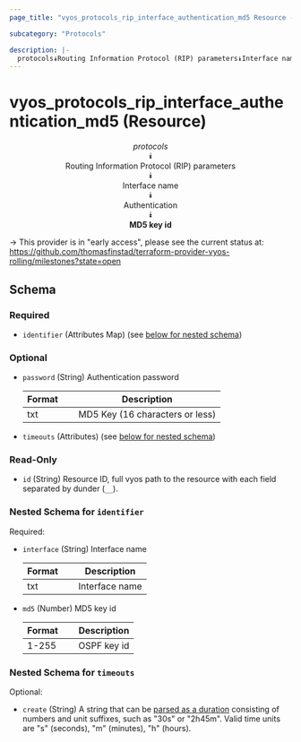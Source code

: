 ```yaml
---
page_title: "vyos_protocols_rip_interface_authentication_md5 Resource - vyos"

subcategory: "Protocols"

description: |- 
  protocols⯯Routing Information Protocol (RIP) parameters⯯Interface name⯯Authentication⯯MD5 key id
---
```


# vyos_protocols_rip_interface_authentication_md5 (Resource)
<center>

*protocols*  
⯯  
Routing Information Protocol (RIP) parameters  
⯯  
Interface name  
⯯  
Authentication  
⯯  
**MD5 key id**


</center>

-> This provider is in "early access", please see the current status at: https://github.com/thomasfinstad/terraform-provider-vyos-rolling/milestones?state=open

## Schema

### Required

- `identifier` (Attributes Map) (see [below for nested schema](#nestedatt--identifier))

### Optional

- `password` (String) Authentication password

    |Format  &emsp;|Description                      |
    |----------|-----------------------------------|
    |txt     &emsp;|MD5 Key (16 characters or less)  |
- `timeouts` (Attributes) (see [below for nested schema](#nestedatt--timeouts))

### Read-Only

- `id` (String) Resource ID, full vyos path to the resource with each field separated by dunder (`__`).

<a id="nestedatt--identifier"></a>
### Nested Schema for `identifier`

Required:

- `interface` (String) Interface name

    |Format  &emsp;|Description     |
    |----------|------------------|
    |txt     &emsp;|Interface name  |
- `md5` (Number) MD5 key id

    |Format  &emsp;|Description  |
    |----------|---------------|
    |1-255   &emsp;|OSPF key id  |


<a id="nestedatt--timeouts"></a>
### Nested Schema for `timeouts`

Optional:

- `create` (String) A string that can be [parsed as a duration](https://pkg.go.dev/time#ParseDuration) consisting of numbers and unit suffixes, such as &#34;30s&#34; or &#34;2h45m&#34;. Valid time units are &#34;s&#34; (seconds), &#34;m&#34; (minutes), &#34;h&#34; (hours).  
